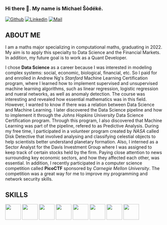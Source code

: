 ### Hi there 👋. My name is Michael Šòdéké.

<!--
**MichaelSodeke/MichaelSodeke** is a ✨ _special_ ✨ repository because its `README.md` (this file) appears on your GitHub profile.

Here are some ideas to get you started:

- 🔭 I’m currently working on ...
- 🌱 I’m currently learning ...
- 👯 I’m looking to collaborate on ...
- 🤔 I’m looking for help with ...
- 💬 Ask me about ...
- 📫 How to reach me: ...
- 😄 Pronouns: ...
- ⚡ Fun fact: ...
-->

[![Github](https://img.shields.io/github/followers/MichaelSodeke?label=Follow&style=social)](https://github.com/MichaelSodeke)
[![Linkedin](https://img.shields.io/badge/-Michael%20Šòdéké-blue?style=flat-square&logo=linkedin&logoColor=white&link=https://https://www.linkedin.com/in/michaelsodeke/)](https://www.linkedin.com/in/michaelsodeke/)
[![Mail](https://img.shields.io/badge/-sodeke93@gmail.com-gray?style=flat-square&logo=gmail&logoColor=red&link=)](mailto:sodeke93@gmail.com)



## ABOUT ME 
I am a maths major specializing in computational maths, graduating in 2022.
My aim is to apply this specialty to Data Science and the Financial Markets. In addition,
my future goal is to work as a Quant Developer.

I chose **Data Science** as a career because I was interested in modeling complex
systems: social, economic, biological, financial, etc. So I paid for and enrolled in Andrew Ng's *Stanford*
Machine Learning Certification program, where I learned how to implement supervised and unsupervised machine learning
algorithms, such as linear regression, logistic regression and nueral networks, as well as anomaly detection.
The course was interesting and revealed how essential mathematics was in this field. However, I wanted to know
if there was a relation between Data Science and Machine Learning. I later discovered the Data Science
pipeline and how to implement it through the *Johns Hopkins University* Data Science Certification program.
Through this program, I also discovered that Machine Learning was part of the pipeline, refered
to as Predictive Analysis. During my free time, I participated in a volunteer program created by *NASA*
called Disk Detective that involved analysing and classifying celestial objects to help scientists
better understand planetary formation. Also, I interned as a Sector Analyst for the Davis
Investment Group where I was assigned to keep track of certain stocks held by the firm. Paying close attention
to news surrounding key economic sectors, and how they affected each other, was essential. In addition, I recently
participated in a computer science competition called **PicoCTF** sponsored by *Carnegie Mellon University*.
The competition was a great way for me to improve my programming and network security skills.


## SKILLS
<code><img height="50" src="https://d33wubrfki0l68.cloudfront.net/a49c5f63d431650c696cfd10cb70c880726281df/c9f07/img/logo.png"></code>
<code><img height="50" src="https://brandeps.com/logo-download/D/Debian-logo-vector-01.svg"></code>
<code><img height="50" src="https://brandeps.com/logo-download/C/C++-logo-vector-01.svg"></code>
<code><img height="50" src="https://brandeps.com/logo-download/C/C-logo-vector-01.svg"></code>
<code><img height="50" src="https://brandeps.com/logo-download/P/Python-logo-vector-01.svg"></code>
<code><img height="50" src="https://brandeps.com/logo-download/S/SQLite-logo-vector-01.svg"></code>
<code><img height="50" src="https://brandeps.com/logo-download/V/Vmware-logo-vector-01.svg"></code>
<code><img height="50" src="https://cdn.worldvectorlogo.com/logos/latex.svg"></code>

<!--
# GIT STATS

![Michael's stats](https://github-readme-stats.vercel.app/api?username=MichaelSodeke&show_icons=true)
-->

